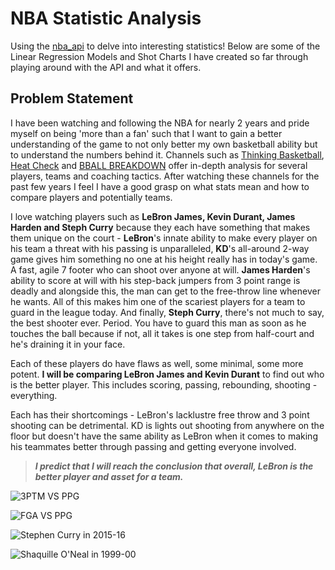 # NBA Statistic Analysis
Using the [nba_api](https://github.com/swar/nba_api "NBA API Repo") to delve into interesting statistics! Below are some of the Linear Regression Models and Shot Charts I have created so far through playing around with the API and what it offers.

## Problem Statement
I have been watching and following the NBA for nearly 2 years and pride myself on being 'more than a fan' such that I want to gain a better understanding of the game to not only better my own basketball ability but to understand the numbers behind it. Channels such as [Thinking Basketball](https://www.youtube.com/channel/UC3HPbvB6f58X_7SMIp6OPYw "Thinking Basketball Youtube Channel"), [Heat Check](https://www.youtube.com/channel/UCmwxBk7Af9OnnloGZzp6JnQ "Heat Check Youtube Channel") and [BBALL BREAKDOWN](https://www.youtube.com/user/bballbreakdown "BBALL Breakdown Youtube Channel") offer in-depth analysis for several players, teams and coaching tactics. After watching these channels for the past few years I feel I have a good grasp on what stats mean and how to compare players and potentially teams. 

I love watching players such as **LeBron James, Kevin Durant, James Harden and Steph Curry** because they each have something that makes them unique on the court - **LeBron**'s innate ability to make every player on his team a threat with his passing is unparalleled, **KD**'s all-around 2-way game gives him something no one at his height really has in today's game. A fast, agile 7 footer who can shoot over anyone at will. **James Harden**'s ability to score at will with his step-back jumpers from 3 point range is deadly and alongside this, the man can get to the free-throw line whenever he wants. All of this makes him one of the scariest players for a team to guard in the league today. And finally, **Steph Curry**, there's not much to say, the best shooter ever. Period. You have to guard this man as soon as he touches the ball because if not, all it takes is one step from half-court and he's draining it in your face.

Each of these players do have flaws as well, some minimal, some more potent. **I will be comparing LeBron James and Kevin Durant** to find out who is the better player. This includes scoring, passing, rebounding, shooting - everything. 

Each has their shortcomings - LeBron's lacklustre free throw and 3 point shooting can be detrimental. KD is lights out shooting from anywhere on the floor but doesn't have the same ability as LeBron when it comes to making his teammates better through passing and getting everyone involved. 

> ***I predict that I will reach the conclusion that overall, LeBron is the better player and asset for a team.***

![3PTM VS PPG](https://user-images.githubusercontent.com/63413238/89665042-f47ec500-d8cf-11ea-8e61-3ce045e481fe.png)

![FGA VS PPG](https://user-images.githubusercontent.com/63413238/89665073-02cce100-d8d0-11ea-86a5-d2c48d29022c.png)

![Stephen Curry in 2015-16](https://user-images.githubusercontent.com/63413238/90344150-c6575e80-e00e-11ea-8be5-6104c09fe02b.png)

![Shaquille O'Neal in 1999-00](https://user-images.githubusercontent.com/63413238/90344157-d7a06b00-e00e-11ea-83ee-587f4a2d824e.png)
